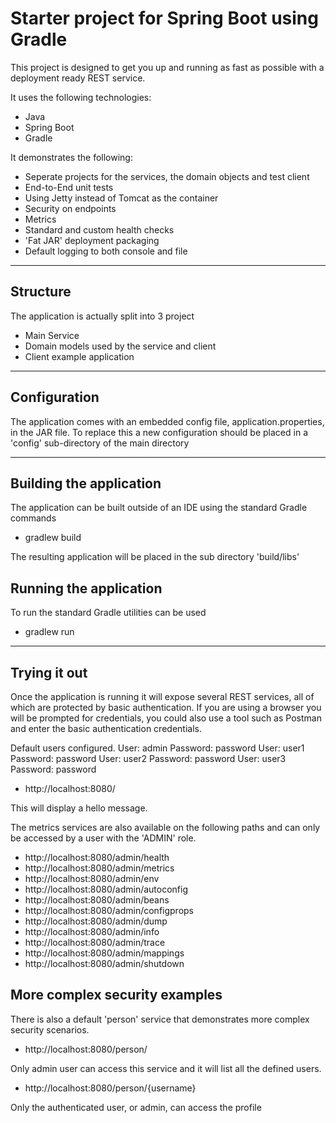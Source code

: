 # Starter project for Spring Boot using Gradle

This project is designed to get you up and running as fast as possible with a deployment ready
REST service.

It uses the following technologies:

 * Java
 * Spring Boot
 * Gradle

It demonstrates the following:

 * Seperate projects for the services, the domain objects and test client
 * End-to-End unit tests
 * Using Jetty instead of Tomcat as the container
 * Security on endpoints
 * Metrics
 * Standard and custom health checks
 * 'Fat JAR' deployment packaging
 * Default logging to both console and file

---
## Structure

The application is actually split into 3 project

 * Main Service
 * Domain models used by the service and client
 * Client example application

---
## Configuration

The application comes with an embedded config file, application.properties, in the JAR file.
To replace this a new configuration should be placed in a 'config' sub-directory of the main directory

---
## Building the application
The application can be built outside of an IDE using the standard Gradle commands

 * gradlew build

The resulting application will be placed in the sub directory 'build/libs'

## Running the application
To run the standard Gradle utilities can be used

 * gradlew run

---
## Trying it out

Once the application is running it will expose several REST services, all of which are protected by basic authentication.  If you
are using a browser you will be prompted for credentials, you could also use a tool such as Postman and enter the basic authentication
credentials.

Default users configured.
User: admin Password: password
User: user1 Password: password
User: user2 Password: password
User: user3 Password: password

 * http://localhost:8080/

This will display a hello message.

The metrics services are also available on the following paths and can only be accessed by a user with
the 'ADMIN' role.

 * http://localhost:8080/admin/health
 * http://localhost:8080/admin/metrics
 * http://localhost:8080/admin/env
 * http://localhost:8080/admin/autoconfig
 * http://localhost:8080/admin/beans
 * http://localhost:8080/admin/configprops
 * http://localhost:8080/admin/dump
 * http://localhost:8080/admin/info
 * http://localhost:8080/admin/trace
 * http://localhost:8080/admin/mappings
 * http://localhost:8080/admin/shutdown

## More complex security examples

There is also a default 'person' service that demonstrates more complex security scenarios.

 * http://localhost:8080/person/

Only admin user can access this service and it will list all the defined users.

 * http://localhost:8080/person/{username}

Only the authenticated user, or admin, can access the profile